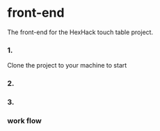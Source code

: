 # front-end
The front-end for the HexHack touch table project.

### 1. 

Clone the project to your machine to start

### 2. 

### 3. 



### work flow
